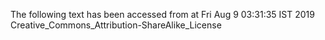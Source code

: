 The following text has been accessed from at Fri Aug 9 03:31:35 IST 2019
Creative_Commons_Attribution-ShareAlike_License
